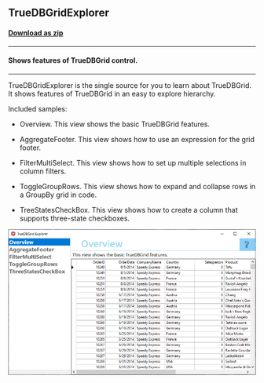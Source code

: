 ## TrueDBGridExplorer
#### [Download as zip](https://grapecity.github.io/DownGit/#/home?url=https://github.com/GrapeCity/ComponentOne-WinForms-Samples/tree/master/Next\TrueDBGrid\CS\TrueDBGridExplorer)
____
#### Shows features of TrueDBGrid control.
____
TrueDBGridExplorer is the single source for you to learn about TrueDBGrid.
It shows features of TrueDBGrid in an easy to explore hierarchy.

Included samples:

* Overview.
  This view shows the basic TrueDBGrid features.
  
* AggregateFooter.
  This view shows how to use an expression for the grid footer.
  
* FilterMultiSelect.
  This view shows how to set up multiple selections in column filters.
  
* ToggleGroupRows.
  This view shows how to expand and collapse rows in a GroupBy grid in code.
  
* TreeStatesCheckBox.
  This view shows how to create a column that supports three-state checkboxes.
  
![screenshot](screenshot.png)
